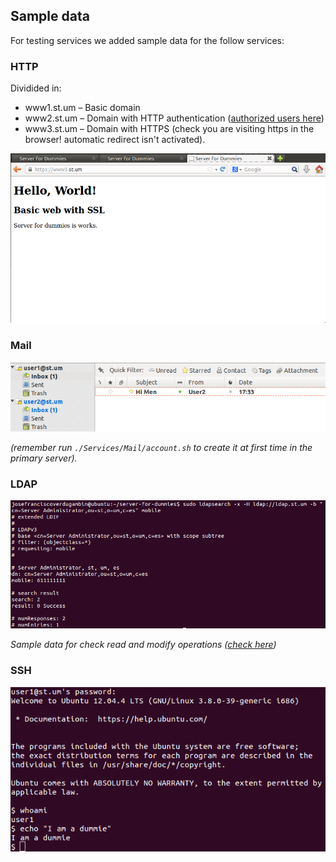 ## Sample data

For testing services we added sample data for the follow services:

### HTTP

Dividided in:
* www1.st.um – Basic domain
* www2.st.um – Domain with HTTP authentication ([authorized users here](https://github.com/Kikobeats/server-for-dummies/blob/master/Services/HTTP/groups))
* www3.st.um – Domain with HTTPS (check you are visiting https in the browser! automatic redirect isn't activated).

![](../assets/readme-https.png)

### Mail

![](../assets/readme-mail.png)

*(remember run `./Services/Mail/account.sh` to create it at first time in the primary server).*

### LDAP

![](../assets/ldap-search.png)

*Sample data for check read and modify operations ([check here](https://github.com/Kikobeats/server-for-dummies/tree/master/Services/LDAP))*

### SSH

![](../assets/readme-ssh.png)





